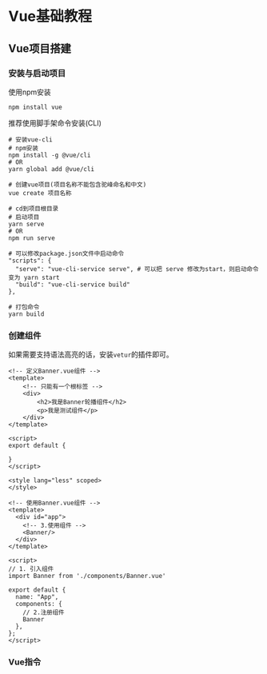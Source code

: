 # Vue基础教程

## Vue项目搭建

### 安装与启动项目

使用npm安装

```shell
npm install vue
```

推荐使用脚手架命令安装(CLI)

```shell
# 安装vue-cli
# npm安装
npm install -g @vue/cli
# OR
yarn global add @vue/cli

# 创建vue项目(项目名称不能包含驼峰命名和中文)
vue create 项目名称

# cd到项目根目录
# 启动项目
yarn serve 
# OR
npm run serve

# 可以修改package.json文件中启动命令
"scripts": {
  "serve": "vue-cli-service serve", # 可以把 serve 修改为start，则启动命令变为 yarn start
  "build": "vue-cli-service build"
},

# 打包命令
yarn build
```

### 创建组件

如果需要支持语法高亮的话，安装`vetur`的插件即可。

```vue
<!-- 定义Banner.vue组件 -->
<template>
    <!-- 只能有一个根标签 -->
    <div>
        <h2>我是Banner轮播组件</h2>
        <p>我是测试组件</p>
    </div>
</template>

<script>
export default {
    
}
</script>

<style lang="less" scoped>
</style>

<!-- 使用Banner.vue组件 -->
<template>
  <div id="app">
    <!-- 3.使用组件 -->
    <Banner/>
  </div>
</template>

<script>
// 1. 引入组件
import Banner from './components/Banner.vue'
  
export default {
  name: "App",
  components: {
    // 2.注册组件
    Banner
  },
};
</script>
```

### Vue指令



